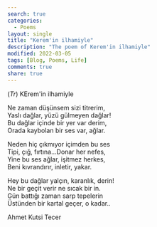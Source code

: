 ```yaml
---
search: true
categories: 
  - Poems
layout: single
title: "Kerem'in ilhamiyle"
description: "The poem of Kerem'in ilhamiyle"
modified: 2022-03-05
tags: [Blog, Poems, Life]
comments: true
share: true
---
```

(*Tr*) KErem'in ilhamiyle  

Ne zaman düşünsem sizi titrerim,  
Yaslı dağlar, yüzü gülmeyen dağlar!  
Bu dağlar içinde bir yer var derim,  
Orada kaybolan bir ses var, ağlar.  

Neden hiç çıkmıyor içimden bu ses  
Tipi, çığ, fırtına...Donar her nefes,  
Yine bu ses ağlar, işitmez herkes,  
Beni kıvrandırır, inletir, yakar.  

Hey bu dağlar yalçın, karanlık, derin!  
Ne bir geçit verir ne sıcak bir in.  
Gün battığı zaman sarp tepelerin  
Üstünden bir kartal geçer, o kadar..  

Ahmet Kutsi Tecer


